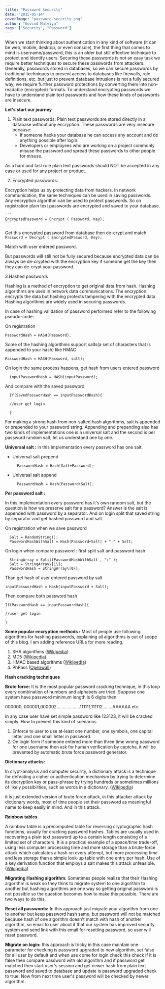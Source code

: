 ```yaml
---
title: "Password Security"
date: "2015-05-14"
coverImage: "password-security.png"
author: "Govind Malviya"
tags: ["Security", "Password"]
---
```


When we start thinking about authentication in any kind of software (it can be web, mobile, desktop, or even console), the first thing that comes to mind is username/password, this is an older but still effective technique to protect and identify users. Securing these passwords is not an easy task we require better techniques to secure these passwords from attackers. Generally, passwords stored in databases, so we can secure passwords by traditional techniques to prevent access to databases like firewalls, role definitions, etc. but just to prevent database intrusions is not a fully secured way, we require further password protections by converting them into non-readable (encrypted) formats. To understand encrypting passwords we have to understand plain text passwords and how these kinds of passwords are insecure.

**Let's start our journey**

1. Plain text passwords: Plain text passwords are stored directly in a database without any encryption. These passwords are very insecure because:
    - If someone hacks your database he can access any account and do anything possible after login.
    - Developers or employees who are working on a project commonly misuse the password and spread these passwords to other people for misuse.

  As a hard and fast rule plain text passwords should NOT be accepted in any case or used for any project or product.

2. Encrypted passwords:

Encryption helps us by protecting data from hackers. In network communication, the same techniques can be used in saving passwords. Any encryption algorithm can be used to protect passwords. So on registration plain text passwords are encrypted and saved to your database.

    ```
    EncryptedPassword = Encrypt ( Password, Key);
    ```

Get this encrypted password from database then de-crypt and match
    ```
    Password = Decrypt ( EncryptedPasword, Key);
    ```

Match with user entered password.

But passwords will still not be fully secured because encrypted data can be always be de-crypted with the encryption key if someone get the key then they can de-crypt your password.

3.Hashed passwords

Hashing is a method of encryption to get original data from hash. Hashing algorithms are used in network data communications. The encryption encrypts the data but hashing protects tampering with the encrypted data. Hashing algorithms are widely used in securing passwords.

In case of hashing validation of password performed refer to the following pseudo-code:

On registration

```
PasswordHash = HASH(Password);
```
Some of the hashing algorithms support salts(a set of characters that is appended to your hash) like HMAC

  ```
  PasswordHash = HASH(Password, salt);
  ```

On login the same process happens, get hash from users entered password

  ```
    inputPasswordHash = HASH(inputPassword);
  ```

And compare with the saved password

  ```
    If(SavedPassworHash == inputPasswordHash){

    //user get login

    }
  ```

For making a strong hash from non-salted hash algorithms, salt is appended or prepended to your password string. Appending and prepending also has two kinds of implementations one is a universal salt and the second is per password random salt, let us understand one by one.

**Universal salt :** in this implementation every password has one salt.

- Universal salt prepend

  ```
    PasswordHash = Hash(Salt+Password);
  ```

- Universal salt append

  ```
    PasswordHash = Hash(Password+Salt);
  ```
**Per password salt :**

In this implementation every password has it's own random salt, but the question is how we preserve salt for a password? Answer is the salt is appended with password by a separator. And on login split that saved string by separator and get hashed password and salt.

On registration when we save password

  ```
    Salt = RandomString();
    PasswordHashWithSalt = Hash(Password+Salt) + ":" + Salt;
  ```
On login when compare password : first split salt and password hash

  ```
    StringArray = Split(PasswordHashWithSalt , ":" );
    Salt = StringArray\[1\];
    PasswordHash = StringArray\[0\];
  ```

Than get hash of user entered password by salt

```
inputPasswordHash = Hash(inputPassword + Salt);
```
Then compare both password hash

```
If(PasswordHash == inputPasswordHash){

//user get login

}
```

**Some popular encryption methods :** Most of people use following algorithms for hashing passwords, explaining all algorithms is out of scope of this blog. I am adding reference URLs for more reading.

1. SHA algorithms ([Wikipedia](http://en.wikipedia.org/wiki/Secure_Hash_Algorithm))
2. MD5 ([Wikipedia](http://en.wikipedia.org/wiki/MD5))
3. HMAC based algorithms ([Wikipedia](http://en.wikipedia.org/wiki/Hash-based_message_authentication_code))
4. PhPass ([Openwall](http://www.openwall.com/phpass/))

**Hash cracking techniques**

**Brute force:** It is the most popular password cracking technique, in this loop every combination of numbers and alphabets are tried. Suppose one system have password minimum length is 6 digits then

000000, 000001,000002……………….111111,111112……..AAAAAA etc.

In any case user have set simple password like 123123, it will be cracked simply. How to prevent this kind of scenarios

1. Enforce to user to use at-least one number, one symbols, one capital letter and one small letter in password.
2. On login form if someone entered more than three time wrong password for one username then ask for human verification by captcha, it will be prevented by automatic brute force password generator.

**Dictionary attacks:**

In crypt-analysis and computer security, a dictionary attack is a technique for defeating a cipher or authentication mechanism by trying to determine its decryption key or pass-phrase by trying hundreds or sometimes millions of likely possibilities, such as words in a dictionary. ([Wikipedia](http://en.wikipedia.org/wiki/Dictionary_attack))

it is just extended version of brute force attack, in this attacker attack by dictionary words, most of time people set their password as meaningful name to keep easily in mind. And in this attack.

**Rainbow tables**

A rainbow table is a precomputed table for reversing cryptographic hash functions, usually for cracking password hashes. Tables are usually used in recovering a plain text password up to a certain length consisting of a limited set of characters. It is a practical example of a space/time trade-off, using less computer processing time and more storage than a brute-force attack which calculates a hash on every attempt, but more processing time and less storage than a simple look-up table with one entry per hash. Use of a key derivation function that employs a salt makes this attack unfeasible. ([Wikipedia](http://en.wikipedia.org/wiki/Rainbow_table))

**Migrating Hashing algorithm:** Sometimes people realize that their Hashing algorithm is weak so they think to migrate system to one algorithm to another but hashing algorithms are one way so getting original password is not possible so the question becomes how to make this possible. There are two ways to do this.

**Reset all passwords:** In this approach just migrate your algorithm from one to another but keep password hash same, but password will not be matched because hash of one algorithm doesn't match with hash of another algorithm, so email to user about it that our system has improved security system and send link with this email for resetting password, so user will reset password.

**Migrate on login:** this approach is tricky in this case maintain one parameter for checking is password upgraded to new algorithm, set false for all user by default and when use come for login check this check if it is false then compare password with old algorithm and if password get matched then start user's session and get newer hash from plain text password and saved to database and update is password upgraded check to true. Now from next time user's password will be checked by newer algorithm.

